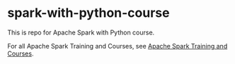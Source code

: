 # spark-with-python-course

This is repo for Apache Spark with Python course.

For all Apache Spark Training and Courses, see
[Apache Spark Training and Courses](http://www.supergloo.com/apache-spark-training/ "Apache Spark Courses").

